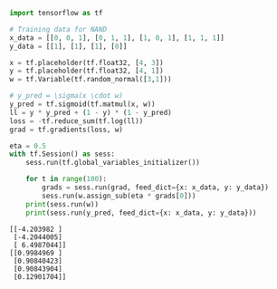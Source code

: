 

```python
import tensorflow as tf

# Training data for NAND
x_data = [[0, 0, 1], [0, 1, 1], [1, 0, 1], [1, 1, 1]]
y_data = [[1], [1], [1], [0]]

x = tf.placeholder(tf.float32, [4, 3])
y = tf.placeholder(tf.float32, [4, 1])
w = tf.Variable(tf.random_normal([3,1]))

# y_pred = \sigma(x \cdot w)
y_pred = tf.sigmoid(tf.matmul(x, w))
ll = y * y_pred + (1 - y) * (1 - y_pred)
loss = -tf.reduce_sum(tf.log(ll))
grad = tf.gradients(loss, w)

eta = 0.5
with tf.Session() as sess:
    sess.run(tf.global_variables_initializer())

    for t in range(100):
        grads = sess.run(grad, feed_dict={x: x_data, y: y_data})
        sess.run(w.assign_sub(eta * grads[0]))
    print(sess.run(w))
    print(sess.run(y_pred, feed_dict={x: x_data, y: y_data}))
```

    [[-4.203982 ]
     [-4.2044005]
     [ 6.4987044]]
    [[0.9984969 ]
     [0.90840423]
     [0.90843904]
     [0.12901704]]

